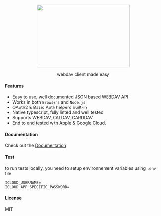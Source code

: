 <p align="center">
  <img width="300" height="200" src="https://github.com/llldar/tsDAV/blob/master/docs/static/img/logo.svg">
</p>
<p align="center">
webdav client made easy
</p>

#### Features

- Easy to use, well documented JSON based WEBDAV API
- Works in both `Browsers` and `Node.js`
- OAuth2 & Basic Auth helpers built-in
- Native typescript, fully linted and well tested
- Supports WEBDAV, CALDAV, CARDDAV
- End to end tested with Apple & Google Cloud.

#### Documentation

Check out the [Documentation](https://tsdav.vercel.app/)

#### Test

to run tests locally, you need to setup environnement variables using `.env` file

```
ICLOUD_USERNAME=
ICLOUD_APP_SPECIFIC_PASSWORD=
```

#### License

MIT
